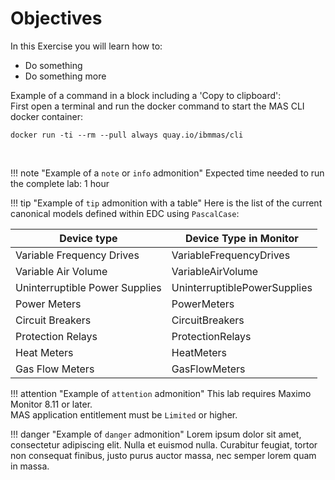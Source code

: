 # Objectives
In this Exercise you will learn how to:

* Do something
* Do something more

Example of a command in a block including a 'Copy to clipboard':</br>
First open a terminal and run the docker command to start the MAS CLI docker container:
````
docker run -ti --rm --pull always quay.io/ibmmas/cli
````
</br>

!!! note "Example of a `note` or `info` admonition"
    Expected time needed to run the complete lab: 1 hour

!!! tip "Example of `tip` admonition with a table"
    Here is the list of the current canonical models defined within EDC using `PascalCase`: </br>
    <table>
    <thead>
    <tr>
        <th>Device type</th>
        <th>Device Type in Monitor</th>
    </tr>
    </thead>
    <tbody>
    <tr>
        <td>Variable Frequency Drives</td>
        <td>VariableFrequencyDrives</td>
    </tr>
    <tr>
        <td>Variable Air Volume</td>
        <td>VariableAirVolume</td>
    </tr>
    <tr>
        <td>Uninterruptible Power Supplies</td>
        <td>UninterruptiblePowerSupplies</td>
    </tr>
    <tr>
        <td>Power Meters</td>
        <td>PowerMeters</td>
    </tr>
    <tr>
        <td>Circuit Breakers</td>
        <td>CircuitBreakers</td>
    </tr>
    <tr>
        <td>Protection Relays</td>
        <td>ProtectionRelays</td>
    </tr>
    <tr>
        <td>Heat Meters</td>
        <td>HeatMeters</td>
    </tr>
    <tr>
        <td>Gas Flow Meters</td>
        <td>GasFlowMeters</td>
    </tr>
    </tbody>
    </table>

!!! attention "Example of `attention` admonition"
    This lab requires Maximo Monitor 8.11 or later.</br>
    MAS application entitlement must be `Limited` or higher.

!!! danger "Example of `danger` admonition"
    Lorem ipsum dolor sit amet, consectetur adipiscing elit. Nulla et euismod nulla. Curabitur feugiat, tortor non consequat finibus, justo purus auctor massa, nec semper lorem quam in massa.
